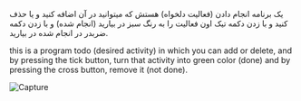 یک برنامه انجام دادن (فعالیت دلخواه) هستش که میتوانید در آن اضافه کنید و یا حذف کنید و با زدن دکمه تیک اون فعالیت را به رنگ سبز در بیارید (انجام شده) و با زدن دکمه ضربدر در انجام شده در بیارید.


this is a program todo (desired activity) in which you can add or delete, and by pressing the tick button, turn that activity into green color (done) and by pressing the cross button, remove it (not done).


![Capture](https://user-images.githubusercontent.com/109485162/220896272-e69aa213-44aa-4628-8e76-a3abd8a291fa.PNG)
